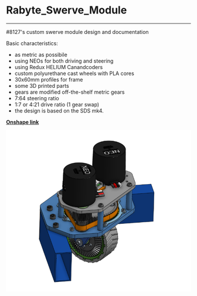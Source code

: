 
# Rabyte_Swerve_Module

---

#8127's custom swerve module design and documentation

Basic characteristics:

- as metric as possibile
- using NEOs for both driving and steering
- using Redux HELIUM Canandcoders
- custom polyurethane cast wheels with PLA cores
- 30x60mm profiles for frame
- some 3D printed parts
- gears are modified off-the-shelf metric gears
- 7:64 steering ratio
- 1:7 or 4:21 drive ratio (1 gear swap)
- the design is based on the SDS mk4.

**[Onshape link](https://cad.onshape.com/documents/77f17ba6a9909df0f0190ebf/w/6d8127f64ed0d1f2707c88a1/e/b61e76f2111f9b8cf438d247?configuration=List_nrWpZ4TijIZ2aF%3D_12t&renderMode=0&uiState=65428b70dc56e20d79b81c6c)**

![cad](./images/cad_assembly_screenshot.png)
